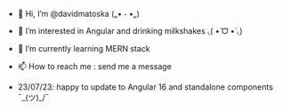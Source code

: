 - 👋 Hi, I’m @davidmatoska („• ֊ •„)
- 👀 I’m interested in Angular and drinking milkshakes ৻(  •̀ ᗜ •́  ৻)
- 🌱 I’m currently learning MERN stack
- 📫 How to reach me : send me a message

- 23/07/23: happy to update to Angular 16 and standalone components ¯\_(ツ)_/¯

<!---
davidmatoska/davidmatoska is a ✨ special ✨ repository because its `README.md` (this file) appears on your GitHub profile.
You can click the Preview link to take a look at your changes.
--->

